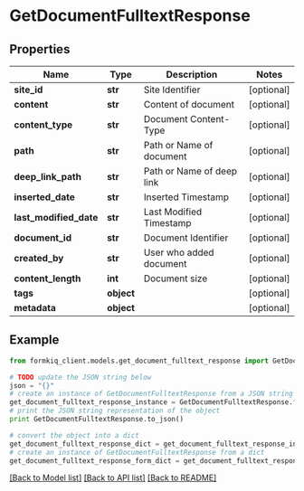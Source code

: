 # GetDocumentFulltextResponse


## Properties

Name | Type | Description | Notes
------------ | ------------- | ------------- | -------------
**site_id** | **str** | Site Identifier | [optional] 
**content** | **str** | Content of document | [optional] 
**content_type** | **str** | Document Content-Type | [optional] 
**path** | **str** | Path or Name of document | [optional] 
**deep_link_path** | **str** | Path or Name of deep link | [optional] 
**inserted_date** | **str** | Inserted Timestamp | [optional] 
**last_modified_date** | **str** | Last Modified Timestamp | [optional] 
**document_id** | **str** | Document Identifier | [optional] 
**created_by** | **str** | User who added document | [optional] 
**content_length** | **int** | Document size | [optional] 
**tags** | **object** |  | [optional] 
**metadata** | **object** |  | [optional] 

## Example

```python
from formkiq_client.models.get_document_fulltext_response import GetDocumentFulltextResponse

# TODO update the JSON string below
json = "{}"
# create an instance of GetDocumentFulltextResponse from a JSON string
get_document_fulltext_response_instance = GetDocumentFulltextResponse.from_json(json)
# print the JSON string representation of the object
print GetDocumentFulltextResponse.to_json()

# convert the object into a dict
get_document_fulltext_response_dict = get_document_fulltext_response_instance.to_dict()
# create an instance of GetDocumentFulltextResponse from a dict
get_document_fulltext_response_form_dict = get_document_fulltext_response.from_dict(get_document_fulltext_response_dict)
```
[[Back to Model list]](../README.md#documentation-for-models) [[Back to API list]](../README.md#documentation-for-api-endpoints) [[Back to README]](../README.md)


